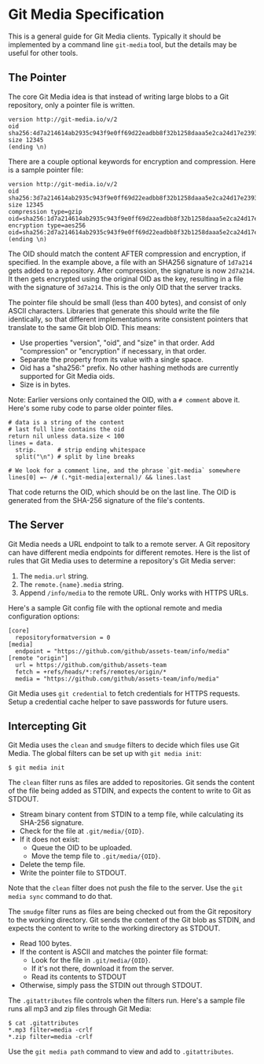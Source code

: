 # Git Media Specification

This is a general guide for Git Media clients.  Typically it should be
implemented by a command line `git-media` tool, but the details may be useful
for other tools.

## The Pointer

The core Git Media idea is that instead of writing large blobs to a Git repository,
only a pointer file is written.

```
version http://git-media.io/v/2
oid sha256:4d7a214614ab2935c943f9e0ff69d22eadbb8f32b1258daaa5e2ca24d17e2393
size 12345
(ending \n)
```

There are a couple optional keywords for encryption and compression.  Here is
a sample pointer file:

```
version http://git-media.io/v/2
oid sha256:3d7a214614ab2935c943f9e0ff69d22eadbb8f32b1258daaa5e2ca24d17e2393
size 12345
compression type=gzip oid=sha256:1d7a214614ab2935c943f9e0ff69d22eadbb8f32b1258daaa5e2ca24d17e2393
encryption type=aes256 oid=sha256:2d7a214614ab2935c943f9e0ff69d22eadbb8f32b1258daaa5e2ca24d17e2393
(ending \n)
```

The OID should match the content AFTER compression and encryption, if specified.
In the example above, a file with an SHA256 signature of `1d7a214` gets added
to a repository.  After compression, the signature is now `2d7a214`.  It then
gets encrypted using the original OID as the key, resulting in a file with the
signature of `3d7a214`.  This is the only OID that the server tracks.

The pointer file should be small (less than 400 bytes), and consist of only
ASCII characters.  Libraries that generate this should write the file
identically, so that different implementations write consistent pointers that
translate to the same Git blob OID.  This means:

* Use properties "version", "oid", and "size" in that order.  Add "compression"
or "encryption" if necessary, in that order.
* Separate the property from its value with a single space.
* Oid has a "sha256:" prefix.  No other hashing methods are currently supported
for Git Media oids.
* Size is in bytes.

Note: Earlier versions only contained the OID, with a `# comment` above it.
Here's some ruby code to parse older pointer files.

```
# data is a string of the content
# last full line contains the oid
return nil unless data.size < 100
lines = data.
  strip.      # strip ending whitespace
  split("\n") # split by line breaks

# We look for a comment line, and the phrase `git-media` somewhere
lines[0] =~ /# (.*git-media|external)/ && lines.last
```

That code returns the OID, which should be on the last line.  The OID is
generated from the SHA-256 signature of the file's contents.

## The Server

Git Media needs a URL endpoint to talk to a remote server.  A Git repository
can have different media endpoints for different remotes.  Here is the list
of rules that Git Media uses to determine a repository's Git Media server:

1. The `media.url` string.
2. The `remote.{name}.media` string.
3. Append `/info/media` to the remote URL.  Only works with HTTPS URLs.

Here's a sample Git config file with the optional remote and media configuration
options:

```
[core]
  repositoryformatversion = 0
[media]
  endpoint = "https://github.com/github/assets-team/info/media"
[remote "origin"]
  url = https://github.com/github/assets-team
  fetch = +refs/heads/*:refs/remotes/origin/*
  media = "https://github.com/github/assets-team/info/media"
```

Git Media uses `git credential` to fetch credentials for HTTPS requests.  Setup
a credential cache helper to save passwords for future users.

## Intercepting Git

Git Media uses the `clean` and `smudge` filters to decide which files use
Git Media.  The global filters can be set up with `git media init`:

```
$ git media init
```

The `clean` filter runs as files are added to repositories.  Git sends the
content of the file being added as STDIN, and expects the content to write
to Git as STDOUT.

* Stream binary content from STDIN to a temp file, while calculating its SHA-256
signature.
* Check for the file at `.git/media/{OID}`.
* If it does not exist:
  * Queue the OID to be uploaded.
  * Move the temp file to `.git/media/{OID}`.
* Delete the temp file.
* Write the pointer file to STDOUT.

Note that the `clean` filter does not push the file to the server.  Use the
`git media sync` command to do that.

The `smudge` filter runs as files are being checked out from the Git repository
to the working directory.  Git sends the content of the Git blob as STDIN, and
expects the content to write to the working directory as STDOUT.

* Read 100 bytes.
* If the content is ASCII and matches the pointer file format:
  * Look for the file in `.git/media/{OID}`.
  * If it's not there, download it from the server.
  * Read its contents to STDOUT
* Otherwise, simply pass the STDIN out through STDOUT.

The `.gitattributes` file controls when the filters run.  Here's a sample file
runs all mp3 and zip files through Git Media:

```
$ cat .gitattributes
*.mp3 filter=media -crlf
*.zip filter=media -crlf
```

Use the `git media path` command to view and add to `.gitattributes`.
